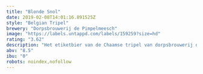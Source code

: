 ```yaml
---
title: "Blonde Snol"
date: 2019-02-08T14:01:16.891525Z
style: "Belgian Tripel"
brewery: "Dorpsbrouwerij de Pimpelmeesch"
image: "https://labels.untappd.com/labels/159259?size=hd"
rating: "3.62"
description: "Het etiketbier van de Chaamse tripel van dorpsbrouwerij de Pimpelmeesch. Een blond bier van hoge gisting met 8,5% alcohol. Ambachtelijk gebrouwen met uitsluitend natuurlijke ingrediënten. licht gekoeld komt de fruitige en kruidige smaak het best tot zijn recht. De blonde snol heeft een stevige, stabiele schuimkraag en een licht parelende koolzuurstroom. Onder andere perfect bij de Pimpelmeesch kaas. Voor meer informatie: www.pimpelmeesch.nl"
abv: "8.5"
ibu: "0"
robots: noindex,nofollow
---
```


